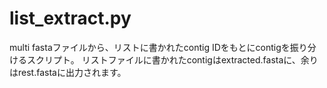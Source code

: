 # list_extract.py

multi fastaファイルから、リストに書かれたcontig IDをもとにcontigを振り分けるスクリプト。  リストファイルに書かれたcontigはextracted.fastaに、余りはrest.fastaに出力されます。
